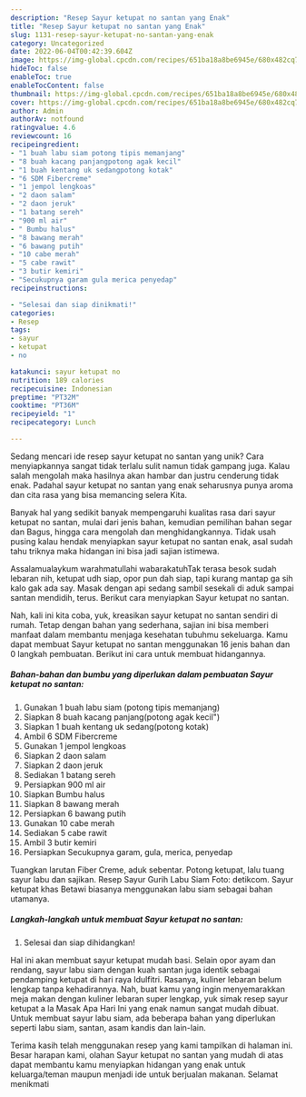 ```yaml
---
description: "Resep Sayur ketupat no santan yang Enak"
title: "Resep Sayur ketupat no santan yang Enak"
slug: 1131-resep-sayur-ketupat-no-santan-yang-enak
category: Uncategorized
date: 2022-06-04T00:42:39.604Z
image: https://img-global.cpcdn.com/recipes/651ba18a8be6945e/680x482cq70/sayur-ketupat-no-santan-foto-resep-utama.jpg
hideToc: false
enableToc: true
enableTocContent: false
thumbnail: https://img-global.cpcdn.com/recipes/651ba18a8be6945e/680x482cq70/sayur-ketupat-no-santan-foto-resep-utama.jpg
cover: https://img-global.cpcdn.com/recipes/651ba18a8be6945e/680x482cq70/sayur-ketupat-no-santan-foto-resep-utama.jpg
author: Admin
authorAv: notfound
ratingvalue: 4.6
reviewcount: 16
recipeingredient:
- "1 buah labu siam potong tipis memanjang"
- "8 buah kacang panjangpotong agak kecil"
- "1 buah kentang uk sedangpotong kotak"
- "6 SDM Fibercreme"
- "1 jempol lengkoas"
- "2 daon salam"
- "2 daon jeruk"
- "1 batang sereh"
- "900 ml air"
- " Bumbu halus"
- "8 bawang merah"
- "6 bawang putih"
- "10 cabe merah"
- "5 cabe rawit"
- "3 butir kemiri"
- "Secukupnya garam gula merica penyedap"
recipeinstructions:

- "Selesai dan siap dinikmati!"
categories:
- Resep
tags:
- sayur
- ketupat
- no

katakunci: sayur ketupat no 
nutrition: 189 calories
recipecuisine: Indonesian
preptime: "PT32M"
cooktime: "PT36M"
recipeyield: "1"
recipecategory: Lunch

---
```





Sedang mencari ide resep sayur ketupat no santan yang unik? Cara menyiapkannya sangat tidak terlalu sulit namun tidak gampang juga. Kalau salah mengolah maka hasilnya akan hambar dan justru cenderung tidak enak. Padahal sayur ketupat no santan yang enak seharusnya punya aroma dan cita rasa yang bisa memancing selera Kita.





Banyak hal yang sedikit banyak mempengaruhi kualitas rasa dari sayur ketupat no santan, mulai dari jenis bahan, kemudian pemilihan bahan segar dan Bagus, hingga cara mengolah dan menghidangkannya. Tidak usah pusing kalau hendak menyiapkan sayur ketupat no santan enak,      asal sudah tahu triknya maka hidangan ini bisa jadi sajian istimewa.














Assalamualaykum warahmatullahi wabarakatuhTak terasa besok sudah lebaran nih, ketupat udh siap, opor pun dah siap, tapi kurang mantap ga sih kalo gak ada say. Masak dengan api sedang sambil sesekali di aduk sampai santan mendidih, terus. Berikut cara menyiapkan Sayur ketupat no santan.






Nah, kali ini kita coba, yuk, kreasikan sayur ketupat no santan sendiri di rumah. Tetap dengan bahan yang sederhana, sajian ini bisa memberi manfaat dalam membantu menjaga kesehatan tubuhmu sekeluarga. Kamu dapat membuat Sayur ketupat no santan menggunakan 16 jenis bahan dan 0 langkah pembuatan. Berikut ini cara untuk membuat hidangannya.

<!--inarticleads1-->

##### Bahan-bahan dan bumbu yang diperlukan dalam pembuatan Sayur ketupat no santan:

1. Gunakan 1 buah labu siam (potong tipis memanjang)
1. Siapkan 8 buah kacang panjang(potong agak kecil&#34;)
1. Siapkan 1 buah kentang uk sedang(potong kotak)
1. Ambil 6 SDM Fibercreme
1. Gunakan 1 jempol lengkoas
1. Siapkan 2 daon salam
1. Siapkan 2 daon jeruk
1. Sediakan 1 batang sereh
1. Persiapkan 900 ml air
1. Siapkan  Bumbu halus
1. Siapkan 8 bawang merah
1. Persiapkan 6 bawang putih
1. Gunakan 10 cabe merah
1. Sediakan 5 cabe rawit
1. Ambil 3 butir kemiri
1. Persiapkan Secukupnya garam, gula, merica, penyedap


Tuangkan larutan Fiber Creme, aduk sebentar. Potong ketupat, lalu tuang sayur labu dan sajikan. Resep Sayur Gurih Labu Siam Foto: detikcom. Sayur ketupat khas Betawi biasanya menggunakan labu siam sebagai bahan utamanya. 

<!--inarticleads2-->

##### Langkah-langkah untuk membuat Sayur ketupat no santan:


1. Selesai dan siap dihidangkan!

Hal ini akan membuat sayur ketupat mudah basi. Selain opor ayam dan rendang, sayur labu siam dengan kuah santan juga identik sebagai pendamping ketupat di hari raya Idulfitri. Rasanya, kuliner lebaran belum lengkap tanpa kehadirannya. Nah, buat kamu yang ingin menyemarakkan meja makan dengan kuliner lebaran super lengkap, yuk simak resep sayur ketupat a la Masak Apa Hari Ini yang enak namun sangat mudah dibuat. Untuk membuat sayur labu siam, ada beberapa bahan yang diperlukan seperti labu siam, santan, asam kandis dan lain-lain. 

Terima kasih telah menggunakan resep yang kami tampilkan di halaman ini. Besar harapan kami, olahan Sayur ketupat no santan yang mudah di atas dapat membantu kamu menyiapkan hidangan yang enak untuk keluarga/teman maupun menjadi ide untuk berjualan makanan. Selamat menikmati
